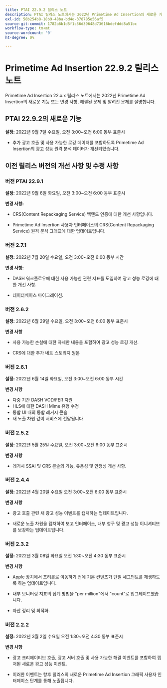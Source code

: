 ```yaml
---
title: PTAI 22.9.2 릴리스 노트
description: PTAI 릴리스 노트에서는 2022년 Primetime Ad Insertion의 새로운 기능 또는 변경된 사항과 해결되고 알려진 문제를 설명합니다.
exl-id: 58b254b8-18b9-48ba-bd4e-378785e56af5
source-git-commit: 1782a6b1d5f1c56d39648d73616bdefddd8a51bc
workflow-type: tm+mt
source-wordcount: '0'
ht-degree: 0%

---
```


# Primetime Ad Insertion 22.9.2 릴리스 노트

Primetime Ad Insertion 22.x.x 릴리스 노트에서는 2022년 Primetime Ad Insertion의 새로운 기능 또는 변경 사항, 해결된 문제 및 알려진 문제를 설명합니다.

## PTAI 22.9.2의 새로운 기능

**설정:** 2022년 9월 7일 수요일, 오전 3:00~오전 6:00 동부 표준시

* 추가 광고 호출 및 사용 가능한 로깅 데이터를 포함하도록 Primetime Ad Insertion의 광고 성능 원격 분석 데이터가 개선되었습니다.

## 이전 릴리스 버전의 개선 사항 및 수정 사항

### 버전 PTAI 22.9.1

**설정:** 2022년 9월 6일 화요일, 오전 3:00~오전 6:00 동부 표준시

**변경 사항:**

* CRS(Content Repackaging Service) 백엔드 인증에 대한 개선 사항입니다.

* Primetime Ad Insertion 사용자 인터페이스의 CRS(Content Repackaging Service) 원격 분석 그래프에 대한 업데이트입니다.

### 버전 2.7.1

**설정:** 2022년 7월 20일 수요일, 오전 3:00~오전 6:00 동부 시간

**변경 사항:**

* DASH 워크플로우에 대한 사용 가능한 관련 지표를 도입하여 광고 성능 로깅에 대한 개선 사항.

* 데이터베이스 마이그레이션.

### 버전 2.6.2

**설정:** 2022년 6월 29일 수요일, 오전 3:00~오전 6:00 동부 표준시

**변경 사항**

* 사용 가능한 손실에 대한 자세한 내용을 포함하여 광고 성능 로깅 개선.

* CRS에 대한 추가 네트 스토리지 원본

### 버전 2.6.1

**설정:** 2022년 6월 14일 화요일, 오전 3:00~오전 6:00 동부 시간

**변경 사항**

* 다중 기간 DASH VOD/FER 지원
* HLS에 대한 DASH Mime 유형 수정
* 통합 UI 내의 통합 레거시 콘솔
* 새 노출 차원 값이 서비스에 전달됩니다

### 버전 2.5.2

**설정:** 2022년 5월 25일 수요일, 오전 3:00~오전 6:00 동부 표준시

**변경 사항**

* 레거시 SSAI 및 CRS 콘솔의 기능, 유용성 및 안정성 개선 사항.

### 버전 2.4.4

**설정:** 2022년 4월 20일 수요일 오전 3:00~오전 6:00 동부 표준시

**변경 사항**

* 광고 호출 관련 새 광고 성능 이벤트를 캡처하는 업데이트입니다.

* 새로운 노출 차원을 캡처하여 보고 인터페이스, 내부 청구 및 광고 성능 이니셔티브를 보강하는 업데이트입니다.

### 버전 2.3.2

**설정:** 2022년 3월 08일 화요일 오전 1:30~오전 4:30 동부 표준시

**변경 사항**

* Apple 장치에서 프리롤로 이동하기 전에 기본 컨텐츠가 단일 세그먼트를 재생하도록 하는 업데이트입니다.

* 내부 모니터링 지표의 집계 방법을 &quot;per million&quot;에서 &quot;count&quot;로 업그레이드했습니다.

* 자산 정리 및 최적화.

### 버전 2.2.2

**설정:** 2022년 3월 2일 수요일 오전 1:30~오전 4:30 동부 표준시

**변경 사항**

* 광고 크리에이티브 호출, 광고 서버 호출 및 사용 가능한 해결 이벤트를 포함하여 캡처된 새로운 광고 성능 이벤트.

* 이러한 이벤트는 향후 릴리스의 새로운 Primetime Ad Insertion 그래픽 사용자 인터페이스 단계를 통해 노출됩니다.
